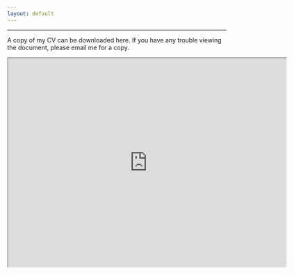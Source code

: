 ```yaml
---
layout: default
---
```


***


A copy of my CV can be downloaded here. If you have any trouble viewing the document, please email me for a copy. 
 
<iframe src="https://drive.google.com/file/d/1La1_mI88-MBQVNblDhyx9wL2KCjIEDlo/preview" width="640" height="480"></iframe>
